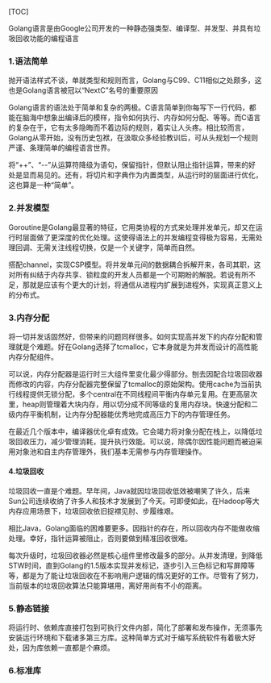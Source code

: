 [TOC]

Golang语言是由Google公司开发的一种静态强类型、编译型、并发型、并具有垃圾回收功能的编程语言

### 1.语法简单

抛开语法样式不谈，单就类型和规则而言，Golang与C99、C11相似之处颇多，这也是Golang语言被冠以“NextC”名号的重要原因

Golang语言的语法处于简单和复杂的两极。C语言简单到你每写下一行代码，都能在脑海中想象出编译后的模样，指令如何执行、内存如何分配、等等。而C语言的复杂在于，它有太多隐晦而不着边际的规则，着实让人头疼。相比较而言，Golang从零开始，没有历史包袱，在汲取众多经验教训后，可从头规划一个规则严谨、条理简单的编程语言世界。

将“++”、“--”从运算符降级为语句，保留指针，但默认阻止指针运算，带来的好处是显而易见的。还有，将切片和字典作为内置类型，从运行时的层面进行优化，这也算是一种“简单”。

### 2.并发模型

Goroutine是Golang最显著的特征，它用类协程的方式来处理并发单元，却又在运行时层面做了更深度的优化处理。这使得语法上的并发编程变得极为容易，无需处理回调、无需关注线程切换，仅是一个关键字，简单而自然。

搭配channel，实现CSP模型。将并发单元间的数据耦合拆解开来，各司其职，这对所有纠结于内存共享、锁粒度的开发人员都是一个可期盼的解脱。若说有所不足，那就是应该有个更大的计划，将通信从进程内扩展到进程外，实现真正意义上的分布式。

### 3.内存分配

将一切并发话固然好，但带来的问题同样很多。如何实现高并发下的内存分配和管理就是个难题。好在Golang选择了tcmalloc，它本身就是为并发而设计的高性能内存分配组件。

可以说，内存分配器是运行时三大组件里变化最少得部分。刨去因配合垃圾回收器而修改的内容，内存分配器完整保留了tcmalloc的原始架构。使用cache为当前执行线程提供无锁分配，多个central在不同线程间平衡内存单元复用。在更高层次里，heap则管理着大块内存，用以切分成不同等级的复用内存块。快速分配和二级内存平衡机制，让内存分配器能优秀地完成高压力下的内存管理任务。

在最近几个版本中，编译器优化卓有成效。它会竭力将对象分配在栈上，以降低垃圾回收压力，减少管理消耗，提升执行效能。可以说，除偶尔因性能问题而被迫采用对象池和自主内存管理外，我们基本无需参与内存管理操作。

#### 4.垃圾回收

垃圾回收一直是个难题。早年间，Java就因垃圾回收低效被嘲笑了许久，后来Sun公司连续收纳了许多人和技术才发展到了今天。可即便如此，在Hadoop等大内存应用场景下，垃圾回收依旧捉襟见肘、步履维艰。

相比Java，Golang面临的困难要更多。因指针的存在，所以回收内存不能做收缩处理。幸好，指针运算被阻止，否则要做到精准回收很难。

每次升级时，垃圾回收器必然是核心组件里修改最多的部分。从并发清理，到降低STW时间，直到Golang的1.5版本实现并发标记，逐步引入三色标记和写屏障等等，都是为了能让垃圾回收在不影响用户逻辑的情况更好的工作。尽管有了努力，当前版本的垃圾回收算法只能算堪用，离好用尚有不小的距离。

### 5.静态链接

将运行时、依赖库直接打包到可执行文件内部，简化了部署和发布操作，无须事先安装运行环境和下载诸多第三方库。这种简单方式对于编写系统软件有着极大好处，因为库依赖一直都是个麻烦。

### 6.标准库

